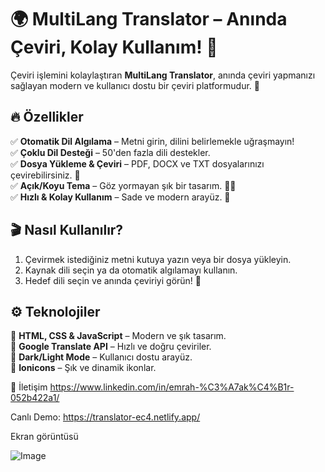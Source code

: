 # 🌍 MultiLang Translator – Anında Çeviri, Kolay Kullanım! 🚀

Çeviri işlemini kolaylaştıran **MultiLang Translator**, anında çeviri yapmanızı sağlayan modern ve kullanıcı dostu bir çeviri platformudur. 🎯  

## 🔥 **Özellikler**
✅ **Otomatik Dil Algılama** – Metni girin, dilini belirlemekle uğraşmayın!   
✅ **Çoklu Dil Desteği** – 50'den fazla dili destekler.  
✅ **Dosya Yükleme & Çeviri** – PDF, DOCX ve TXT dosyalarınızı çevirebilirsiniz. 📂  
✅ **Açık/Koyu Tema** – Göz yormayan şık bir tasarım. 🌙🔆  
✅ **Hızlı & Kolay Kullanım** – Sade ve modern arayüz. 🎨  

## 🎬 **Nasıl Kullanılır?**
1. Çevirmek istediğiniz metni kutuya yazın veya bir dosya yükleyin.  
2. Kaynak dili seçin ya da otomatik algılamayı kullanın.  
3. Hedef dili seçin ve anında çeviriyi görün! 🚀  

## ⚙️ **Teknolojiler**
🔹 **HTML, CSS & JavaScript** – Modern ve şık tasarım.  
🔹 **Google Translate API** – Hızlı ve doğru çeviriler.  
🔹 **Dark/Light Mode** – Kullanıcı dostu arayüz.  
🔹 **Ionicons** – Şık ve dinamik ikonlar.  

📢 İletişim
https://www.linkedin.com/in/emrah-%C3%A7ak%C4%B1r-052b422a1/

Canlı Demo: 
https://translator-ec4.netlify.app/

Ekran görüntüsü

![Image](https://github.com/user-attachments/assets/38805ab6-1edd-4545-bee6-31f1f6be2db7)
